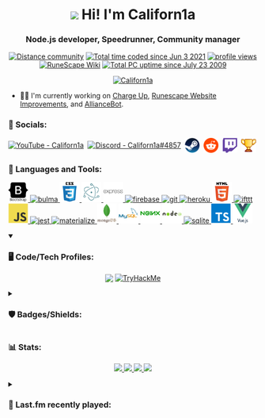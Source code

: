 <h1 align="center"><img src=https://i.imgur.com/DNxT5UI.png"> Hi! I'm Californ1a</h1>
<h3 align="center">Node.js developer, Speedrunner, Community manager</h3>

<p align="center"><a href="https://discord.gg/distance" target="_blank"><img src="https://img.shields.io/discord/83078957620002816?labelColor=303135&label=Discord&color=6577e6&logo=discord&logoColor=fff&style=for-the-badge" title="Distance community" /></a> <a href="https://wakatime.com/@8dac3e81-c603-4e79-aa1d-f9ab4017d7dc" target="_blank"><img src="https://wakatime.com/badge/user/8dac3e81-c603-4e79-aa1d-f9ab4017d7dc.svg?style=for-the-badge&color=2c2d32" title="Total time coded since Jun 3 2021" height=28 /></a> <a href="https://github.com/antonkomarev/github-profile-views-counter" target="_blank"><img src="https://komarev.com/ghpvc/?username=californ1a&style=for-the-badge" alt="profile views" height=28 /></a> <a href="https://rs.wiki/User:Californ1a" target="_blank"><img src="https://img.shields.io/badge/dynamic/json?labelColor=115883&label=RSW%20Edits&color=438ab5&query=%24.query.users%5B0%5D.editcount&url=https%3A%2F%2Frunescape.wiki%2Fapi.php%3Faction%3Dquery%26format%3Djson%26list%3Dusers%26usprop%3Deditcount%26ususers%3DCaliforn1a&style=for-the-badge&logo=data%3Aimage%2Fpng%3Bbase64%2CiVBORw0KGgoAAAANSUhEUgAAAG8AAABvCAMAAADVG25SAAAAq1BMVEUAAAD%2F%2F%2F%2F%2F%2F%2F%2F%2F%2F%2F%2F%2F%2F%2F%2F%2F%2F%2F%2F%2F%2F%2F%2F%2F%2F%2F%2F%2F%2F%2F%2F%2F%2F%2F%2F%2F%2F%2F%2F%2F%2F%2F%2F%2F%2F%2F%2F%2F%2F%2F%2F%2F%2F%2F%2F%2F%2F%2F%2F%2F%2F%2F%2F%2F%2F%2F%2F%2F%2F%2F%2F%2F%2F%2F%2F%2F%2F%2F%2F%2F%2F%2F%2F%2F%2F%2F%2F%2F%2F%2F%2F%2F%2F%2F%2F%2F%2F%2F%2F%2F%2F%2F%2F%2F%2F%2F%2F%2F%2F%2F%2F%2F%2F%2F%2F%2F%2F%2F%2F%2F%2F%2F%2F%2F%2F%2F%2F%2F%2F%2F%2F%2F%2F%2F%2F%2F%2F%2F%2F%2F%2F%2F%2F%2F%2F%2F%2F%2F%2F%2F%2F%2F%2F%2F%2F%2F%2F%2F%2F%2F%2F%2F%2F%2F%2F%2F%2F%2F%2F%2F%2F%2F%2F%2F%2F%2F%2F%2F%2F%2F%2F%2F%2F%2F%2F%2F%2F%2F%2F%2F%2F%2F%2F%2F%2F%2F%2F%2F%2F%2F%2F%2F%2F%2F%2F%2F%2F%2F%2F%2F%2F%2F%2F%2F%2F%2F%2F%2F%2F%2F%2F%2F%2FNr6iZAAAAOHRSTlMAv%2FlhPgXa4UDMNptKRZdu7Tr18U4LdVYlGA6viWhbUhwS0aqfXiDq1ccttZGEpboxKQjn3n9848BH%2FHYAAAYoSURBVHjavZmHeuo4EEZ%2FDHKA0Hvvvbckev8n2xVeM9aODVKKzy1JHH8%2BKoM0IyOaVnM4QmzUp1JKZ4e4mMo7DcTDxfF8GcSDqHi%2BCWLi6PmmiInFUum%2BRoiLnfJ9IDbela%2BH2DgoXwGx0VW%2BAxBrgG4RG2vlSyA2JrEsL8RN%2BVzExlL5loiNivJVEBvyjkBM1D3fGDHR9nwLxMTC820QExvPV%2F7DEdzvCrPDtHtMrDMr9%2Br5lu4qs04ct9PDrLDrnfF7jFz5klIaLxHl%2BWeh0Pto9Ae19MhOx3AGL2TzaUkGqa7fi%2Fl2iO4mzWgAuBTbCKPTuMpQuuzWvlS4HkupUXU9qvchBVCQpSY485KMIBOaPjhzeNRnMsDR78xoJeXyBDTV1dkFOu3uo32HYmrTOjV7b9wXEC5T2ubu4woar%2BNbC8hWpGKtj2nry4%2BpYh0%2B%2BQnzEQLEgHx9%2FR6cl35DgsKNP3MrvRkNsyy9Rr4aNE40uRnqyKLk964NnaZj4suRL6fHVUUSM%2Fgk%2BGj4FE18efkgDzbOrO%2FFR6jUweja%2BdLaaDqab4I7nUen1%2BC07HwpBPmUD6jzSekzRQhTK18ZGhnN967PXnj%2BX%2FuJr6z5XAAYywcFhDC28mXZ6ARwhN6ECcLI%2FMSXlUE6AIaSyIU%2BrfADHybPfG4dZpj7epKoAECKbT3W5CJ9encmlMr5FH7bl2IPL2nC2R%2F6clQKE8fxX%2FmuAoqm1Hk7wZIa8%2FG20PGF%2BJI6leQv%2Bj4oPRwH9gedWQc2DJ%2F4tnzrFxMmvJV%2FyVevSoVe3GcdydhdYEwz0kdjt2xr%2BSTHLf%2BC7%2BLHhpNiqw6jJ2BGMtL3SE2HPIw4mRZM2JR0Hx9NZ85TdEdyKjW8pnWV4b7xzNcNwTm5MoQiXjF6kwTt76PhwXlel9V3juR8GE8e%2BfbddaDPkwUiOCckp48X9JjvVJUB1mNEMrhKRg4vmLLxTGkjlRCIZFxgvq8OnnNJ6D6WePbwhNxSEmZ78IDnu%2FrMpPCEEZvFjb1vpE3hrf50fLpSZ2fvQ99miN6lxlIY%2B9K86DI5CdrySsrW19JidCXwjPrELMDIx%2Bu%2FvQzyCUZ0Hr79jq%2BuLXSVlsUUZvCUeagPQ5s2b1ghZe3DURMO8ZQMr4RtfWdHyzPreEZBEgljX469NSP2eEaRJ%2FnWvo62NjotU1%2FDzkckjUKGZTQpY1%2BNR4Hh1hZYREvi276T5nMFohBV4%2BUFSebTQsZoYtKBeV4Y%2B%2FiHrKOvMlmDFbsHOx9vOFFNvezeW%2F1HPjQ0oVNECJ0V3ZCFha8ZFenE8cyDJbDyJfEzH69OnGkaGvWpeYJt4kOxInVK089mvpyqjQFgMaGmGPROy1UGCOWckSGsygBEgxrzVYYJxdejL%2FZV%2BT%2BqnwLAcBXIyzowomGS%2FXeKrpZFN8YAmoGhnJ1hyKfhdOcK%2Fyknu5oARPLRgmu334Yxe%2BOdBJdWebPo4M5pkOwX%2B8lmblOHFYXgnhoD3WAiHQNr8nURA7dgphMDzv8zx0HyX8bw6Puhoi7Ogbb6eo%2FG5r%2FflHEnpy5m%2F%2Fsmh6e0JOHQhBb9HX4YOCncAulHhqK2xnc68bupRiReD1JNBlg8MusjvS%2BhjH0Q6jtX1Zp6hpmvwd7ZXEqqq537ox5JxlXt7%2FUw39hVt6dh6DvIAEXqS9P%2FZeZRAR3AfH4uMYep742ff6f8h7ccPw%2Fc%2B98w354WChPfQt9jqA1VAcweL95WXmLJfU2%2FbYa%2BudTo0Jaex8LxE92Ft%2Fpw36aiDMLc15AaLSrndveVVSnXKHoW5uuqxcIdw9x3WenzR%2B%2BN3kaOlE5OCfMJ9TO4T1FtwczHj6Or7WCvE%2FcGqE5m1D097vOoMZ%2F1%2FjeiImzk0LlR%2BHhWN1Y%2BMQk59kjQ%2BO4odHm8nFS83MY2PmwcXk4nqfZoV%2BhIhPm8GxPCxodPvvt17pL3QMK7CPehQDea%2BsQ9v6wsEGBKpdW4Sm%2FbuU%2BsaSE08NFRxJ5tG4VARPWjfBgtVdPyNj40WCElStIZAX4HnXGkD2nV2lLLxoe1bLK0rRCokbYI99GnddWx8bXY6UPZGVH0lAZRPjoD39r4INiVFIhsHfb8A2fN4m9CHP%2F0AAAAAElFTkSuQmCC" title="RuneScape Wiki" /></a> <a href="https://whatpulse.org/Californ1a" target="_blank"><img src="https://img.shields.io/badge/dynamic/json?label=Total%20Uptime&labelColor=343b47&color=222222&query=%24.UptimeLong&url=https%3A%2F%2Fapi.whatpulse.org%2Fuser.php%3Fuser%3DCaliforn1a%26format%3Djson%26formatted%3Dtrue&style=for-the-badge&logo=data%3Aimage%2Fpng%3Bbase64%2CiVBORw0KGgoAAAANSUhEUgAAAEwAAABMCAMAAADwSaEZAAAAq1BMVEUAAAD%2B%2Fv7%2F%2F%2F%2F%2B%2Fv7%2F%2F%2F%2F%2B%2Fv7%2F%2F%2F%2F%2F%2F%2F%2F%2B%2Fv7%2B%2Fv7%2F%2F%2F%2F%2F%2F%2F%2F%2B%2Fv7%2F%2F%2F%2F%2B%2Fv7%2B%2Fv7%2F%2F%2F%2F%2B%2Fv7%2B%2Fv7%2F%2F%2F%2F%2B%2Fv7%2B%2Fv7%2B%2Fv7%2F%2F%2F%2F%2B%2Fv7%2F%2F%2F%2F%2B%2Fv7%2F%2F%2F%2F%2B%2Fv7%2B%2Fv7%2F%2F%2F%2F%2F%2F%2F%2F%2B%2Fv7%2B%2Fv7%2B%2Fv7%2F%2F%2F%2F%2B%2Fv7%2B%2Fv7%2B%2Fv7%2B%2Fv7%2B%2Fv7%2F%2F%2F%2F%2F%2F%2F%2F%2B%2Fv7%2B%2Fv7%2B%2Fv7%2F%2F%2F%2F%2B%2Fv7%2F%2F%2F%2F%2F%2F%2F%2F%2F%2F%2F%2F%2B%2Fv7%2B%2Fv7%2F%2F%2F%2F%2F%2F%2F%2F%2F%2F%2F%2F%2F%2F%2F%2FdiZCQAAAAOHRSTlMA9fD4P%2BwwCL4kwBT8BdbHQ4KeC%2BfcTFAZoF0OqJB6VaNxRyeVi1hSN89%2F4LqFYbOIHRCZah8tq55lZjUAAAQESURBVFjDrdbbdqowEAbgIRCRAoKCh4qiolXxfO68%2F5NtESRSSUy3%2FW9IF%2FVjZpKlwDtZx9UsH6s%2BvJkFWllQ%2FYB3U7cwzV9gMCJ3rPo%2B5jl%2Fh3lH688w%2FRPxr7CAWW9j3idKYtNQvkd%2FSIVYm%2BJCti4yhRFa%2FHPWooiWsLagkVsDfQyh6ogsRDUU9cgsqNOBrWm8Hn28xapL9DiDRSIK5pXFWrzqkU5hYSXXcFBuEUwiqM0bPvRYuT2aswEzio%2BpC602wJywbw2OJdAOuUXbsKhUMqwq6JFlzauLtuAL5wzj1%2FUZqkwrtZQZrFHhVzbIrV4AoVXSacDqmkEdBRjrsQfzqEwLCvOyBFib1WVXmqQFITshz%2FuY1FXAeD164%2Bbt2SM2N%2FupLhRgA5LPXodTultMs9Z2cV6HWIBNc6uhG94G7xqbm9nLrQiMwOFjU8os1zG66XoIrDYlvrt%2BCyZfNh%2Bbsh5Bo8tO9%2F7H%2Ba6x%2BBH0cc3FumvKrLmPzTvWgOEGTkWNulcL61zMsdjs5018xLbI5naf4w5FWFXF%2B4evVgHrIR08dupHiSXG8h6X%2BBNDctWsQl0y2Kdt1vAJSzU1PysohTU8qJAyDMkUTkp6JuAohR3BnRu0FEO%2Fkuyp73qb4EsGm4BGZnsOhm2A0zKCRiyDJXX56HIx9zyw93YfHf0lFmMDtKsTcTHtQjcwQfzwXmLdkzf3UYgZlG4tKQwgWmKCnUmGbe4H7zvDxuljHK9%2Fx2KGFX7qtE3TIoQo2n6pXK9qrTNVSbKYQMMiSTQjvbPS1%2Bmd0K7ePuJfLr6SLOg2w4zLxUiiw%2B0yPoM%2Bvi1MMJNFZe7Z6Z0OHNI7B%2BjcFgbYRrroZFhFc7UkbnLJFuzqRnryP9HzHba4ApUMWymqwg9ObIBghYooKlnlGApy1GF%2BCD5QnBzrOypy09dhEO%2F1F5jVHGbYpk%2F4lg0tUjNfYcp2kWHzjY%2BcTAAiiq8xGrYyzKw0eZYOLR8lsKV7hiz6lmu1fZTBHBPy7Mrnlb53y2ATYIlUzux9lMOmwBLUSqx0XlLY0oSHrMt6bFOUxI7wmDl57nFGURKz3AKmf2MhO2ZJYKsACmkXtuCL9SiBWV0oRl%2F92EeK0phzgB9xCbN01qMEps7gKV95j2xeUlgDnmPGbF4E5bGaASWJSFbXgKI8pk6hNGFyJtj7rRy2A04mSY9TBX%2BB9XQeZnY99q4sha1MEGTDLAmsugdRJvgLbNsBYeydKotZxwBeZePLYWRkw%2BtctjKYo4FU7FPzFbYMPZDNOWyKsOVuDL%2FJfhSr5ZhVWxjw23itSUysImYptcbgAP%2BVgxZ%2BO76SYooffy9cE%2F4%2F52j0uXV6gT2Jt8OwNRafhn8Ct1nb05uoTgAAAABJRU5ErkJggg%3D%3D" title="Total PC uptime since July 23 2009" /></a> </p>

<p align="center"><a href="https://github.com/ryo-ma/github-profile-trophy" target="_blank"><img src="https://github-profile-trophy.vercel.app/?username=Californ1a&theme=gitdimmed&rank=-C&no-frame=true&column=7" alt="Californ1a" /></a></p>

- 👨‍💻 I'm currently working on [Charge Up](https://github.com/Californ1a/chargeup), [Runescape Website Improvements](https://chrome.google.com/webstore/detail/runescape-website-improve/ndfndghofhfepimjbnnfanjpbnkdhgpf), and [AllianceBot](https://github.com/Californ1a/AllianceBot).

<h3 align="left">💬 Socials:</h3>
<p align="left">
<a href="https://www.youtube.com/Californ1a" target="blank"><img align="center" src="https://raw.githubusercontent.com/rahuldkjain/github-profile-readme-generator/master/src/images/icons/Social/youtube.svg" alt="YouTube - Californ1a" height="30" width="30" /></a>&nbsp;
<a href="https://discord.com/users/83264808022970368" target="blank"><img align="center" src="https://raw.githubusercontent.com/rahuldkjain/github-profile-readme-generator/master/src/images/icons/Social/discord.svg" alt="Discord - Californ1a#4857" height="30" width="30" /></a>&nbsp;
<a href="https://steamcommunity.com/id/Californ1a/" target="_blank"><img align="center" src="./social-icons/Steam_icon_logo.svg" alt="Steam - Californ1a" height="30" width="30" /></a>&nbsp;
<a href="https://reddit.com/user/Californ1a/" target="_blank"><img align="center" src="./social-icons/reddit-logo.png" alt="Reddit - Californ1a" height="30" width="30" /></a>&nbsp;
<a href="https://www.twitch.tv/Californ1a" target="_blank"><img align="center" src="./social-icons/Twitch_icon_2012.svg" alt="Twitch - Californ1a" height="30" width="30" /></a>&nbsp;
<a href="https://www.speedrun.com/user/Californ1a" target="_blank"><img align="center" src="./social-icons/src.png" alt="Speedrun.com - Californ1a" height=30" width="30" /></a>
</p>

<h3 align="left">🔨 Languages and Tools:</h3>
<p align="left"> <a href="https://getbootstrap.com" target="_blank" rel="noreferrer"> <img src="https://raw.githubusercontent.com/devicons/devicon/master/icons/bootstrap/bootstrap-plain-wordmark.svg" alt="bootstrap" width="40" height="40"/> </a> <a href="https://bulma.io/" target="_blank" rel="noreferrer"> <img src="https://raw.githubusercontent.com/gilbarbara/logos/804dc257b59e144eaca5bc6ffd16949752c6f789/logos/bulma.svg" alt="bulma" width="40" height="40"/> </a> <a href="https://www.w3schools.com/css/" target="_blank" rel="noreferrer"> <img src="https://raw.githubusercontent.com/devicons/devicon/master/icons/css3/css3-original-wordmark.svg" alt="css3" width="40" height="40"/> </a> <a href="https://www.electronjs.org" target="_blank" rel="noreferrer"> <img src="https://raw.githubusercontent.com/devicons/devicon/master/icons/electron/electron-original.svg" alt="electron" width="40" height="40"/> </a> <a href="https://expressjs.com" target="_blank" rel="noreferrer"> <img src="https://raw.githubusercontent.com/devicons/devicon/master/icons/express/express-original-wordmark.svg" alt="express" width="40" height="40"/> </a> <a href="https://firebase.google.com/" target="_blank" rel="noreferrer"> <img src="https://www.vectorlogo.zone/logos/firebase/firebase-icon.svg" alt="firebase" width="40" height="40"/> </a> <a href="https://git-scm.com/" target="_blank" rel="noreferrer"> <img src="https://www.vectorlogo.zone/logos/git-scm/git-scm-icon.svg" alt="git" width="40" height="40"/> </a> <a href="https://heroku.com" target="_blank" rel="noreferrer"> <img src="https://www.vectorlogo.zone/logos/heroku/heroku-icon.svg" alt="heroku" width="40" height="40"/> </a> <a href="https://www.w3.org/html/" target="_blank" rel="noreferrer"> <img src="https://raw.githubusercontent.com/devicons/devicon/master/icons/html5/html5-original-wordmark.svg" alt="html5" width="40" height="40"/> </a> <a href="https://ifttt.com/" target="_blank" rel="noreferrer"> <img src="https://www.vectorlogo.zone/logos/ifttt/ifttt-ar21.svg" alt="ifttt" width="40" height="40"/> </a> <a href="https://developer.mozilla.org/en-US/docs/Web/JavaScript" target="_blank" rel="noreferrer"> <img src="https://raw.githubusercontent.com/devicons/devicon/master/icons/javascript/javascript-original.svg" alt="javascript" width="40" height="40"/> </a> <a href="https://jestjs.io" target="_blank" rel="noreferrer"> <img src="https://www.vectorlogo.zone/logos/jestjsio/jestjsio-icon.svg" alt="jest" width="40" height="40"/> </a> <a href="https://materializecss.com/" target="_blank" rel="noreferrer"> <img src="https://raw.githubusercontent.com/prplx/svg-logos/5585531d45d294869c4eaab4d7cf2e9c167710a9/svg/materialize.svg" alt="materialize" width="40" height="40"/> </a> <a href="https://www.mongodb.com/" target="_blank" rel="noreferrer"> <img src="https://raw.githubusercontent.com/devicons/devicon/master/icons/mongodb/mongodb-original-wordmark.svg" alt="mongodb" width="40" height="40"/> </a> <a href="https://www.mysql.com/" target="_blank" rel="noreferrer"> <img src="https://raw.githubusercontent.com/devicons/devicon/master/icons/mysql/mysql-original-wordmark.svg" alt="mysql" width="40" height="40"/> </a> <a href="https://www.nginx.com" target="_blank" rel="noreferrer"> <img src="https://raw.githubusercontent.com/devicons/devicon/master/icons/nginx/nginx-original.svg" alt="nginx" width="40" height="40"/> </a> <a href="https://nodejs.org" target="_blank" rel="noreferrer"> <img src="https://raw.githubusercontent.com/devicons/devicon/master/icons/nodejs/nodejs-original-wordmark.svg" alt="nodejs" width="40" height="40"/> </a> <a href="https://www.sqlite.org/" target="_blank" rel="noreferrer"> <img src="https://www.vectorlogo.zone/logos/sqlite/sqlite-icon.svg" alt="sqlite" width="40" height="40"/> </a> <a href="https://www.typescriptlang.org/" target="_blank" rel="noreferrer"> <img src="https://raw.githubusercontent.com/devicons/devicon/master/icons/typescript/typescript-original.svg" alt="typescript" width="40" height="40"/> </a> <a href="https://vuejs.org/" target="_blank" rel="noreferrer"> <img src="https://raw.githubusercontent.com/devicons/devicon/master/icons/vuejs/vuejs-original-wordmark.svg" alt="vuejs" width="40" height="40"/> </a> </p>

<details open>
	<summary><h3>🖥 Code/Tech Profiles:</h3></summary>
	<p align="center">
		<a href="https://www.codewars.com/users/Californ1a" target="_blank"><img align="center" src="https://www.codewars.com/users/Californ1a/badges/large" /></a>
		<a href="https://tryhackme.com/p/Californ1a" target="_blank"><img align="center" src="https://tryhackme-badges.s3.amazonaws.com/Californ1a.png" alt="TryHackMe"></a>
	</p>
</details>

<details align="left">
	<summary><h3>🛡 Badges/Shields:</h3></summary><p align="center"><br />
	<img src="https://img.shields.io/badge/Visual%20Studio%20Code-0078d7.svg?style=for-the-badge&logo=visual-studio-code&logoColor=white" />
	<img src="https://img.shields.io/badge/Firebase-039BE5?style=for-the-badge&logo=Firebase&logoColor=white" />
	<img src="https://img.shields.io/badge/MongoDB-%234ea94b.svg?style=for-the-badge&logo=mongodb&logoColor=white" />
	<img src="https://img.shields.io/badge/mysql-%2300f.svg?style=for-the-badge&logo=mysql&logoColor=white" />
	<img src="https://img.shields.io/badge/sqlite-%2307405e.svg?style=for-the-badge&logo=sqlite&logoColor=white" />
	<img src="https://img.shields.io/badge/Codewars-B1361E?style=for-the-badge&logo=codewars&logoColor=grey" />
	<img src="https://img.shields.io/badge/Freecodecamp-%23123.svg?&style=for-the-badge&logo=freecodecamp&logoColor=green" />
	<img src="https://img.shields.io/badge/bootstrap-%23563D7C.svg?style=for-the-badge&logo=bootstrap&logoColor=white" />
	<img src="https://img.shields.io/badge/Buefy-7957D5?style=for-the-badge&logo=buefy&logoColor=48289E" />
	<img src="https://img.shields.io/badge/bulma-00D0B1?style=for-the-badge&logo=bulma&logoColor=white" />
	<img src="https://img.shields.io/badge/Electron-191970?style=for-the-badge&logo=Electron&logoColor=white" />
	<img src="https://img.shields.io/badge/express.js-%23404d59.svg?style=for-the-badge&logo=express&logoColor=%2361DAFB" />
	<img src="https://img.shields.io/badge/Insomnia-5849be?style=for-the-badge&logo=Insomnia&logoColor=white" />
	<img src="https://img.shields.io/badge/NPM-%23000000.svg?style=for-the-badge&logo=npm&logoColor=white" />
	<img src="https://img.shields.io/badge/node.js-6DA55F?style=for-the-badge&logo=node.js&logoColor=white" />
	<img src="https://img.shields.io/badge/p5.js-ED225D?style=for-the-badge&logo=p5.js&logoColor=FFFFFF" />
	<img src="https://img.shields.io/badge/vuejs-%2335495e.svg?style=for-the-badge&logo=vuedotjs&logoColor=%234FC08D" />
	<img src="https://img.shields.io/badge/Battle.net-000?style=for-the-badge&logo=battle.net&logoColor=148EFF" />
	<img src="https://img.shields.io/badge/HumbleBundle-%23494F5C.svg?style=for-the-badge&logo=HumbleBundle&logoColor=white" />
	<img src="https://img.shields.io/badge/steam-%23000000.svg?style=for-the-badge&logo=steam&logoColor=white" />
	<img src="https://img.shields.io/badge/Gamecube-6A5FBB?style=for-the-badge&logo=nintendo-gamecube&logoColor=white" />
	<img src="https://img.shields.io/badge/firebase-ffca28?style=for-the-badge&logo=firebase&logoColor=black" />
	<img src="https://img.shields.io/badge/heroku-%23430098.svg?style=for-the-badge&logo=heroku&logoColor=white" />
	<img src="https://img.shields.io/badge/Notepad++-90E59A.svg?style=for-the-badge&logo=notepad%2b%2b&logoColor=black" />
	<img src="https://img.shields.io/badge/css3-%231572B6.svg?style=for-the-badge&logo=css3&logoColor=white" />
	<img src="https://img.shields.io/badge/html5-%23E34F26.svg?style=for-the-badge&logo=html5&logoColor=white" />
	<img src="https://img.shields.io/badge/javascript-%23323330.svg?style=for-the-badge&logo=javascript&logoColor=%23F7DF1E" />
	<img src="https://img.shields.io/badge/markdown-%23000000.svg?style=for-the-badge&logo=markdown&logoColor=white" />
	<img src="https://img.shields.io/badge/typescript-%23007ACC.svg?style=for-the-badge&logo=typescript&logoColor=white" />
	<img src="https://img.shields.io/badge/Windows%20Terminalt-%234D4D4D.svg?style=for-the-badge&logo=windows-terminal&logoColor=white" />
	<img src="https://img.shields.io/badge/YouTube_Music-FF0000?style=for-the-badge&logo=youtube-music&logoColor=white" />
	<img src="https://img.shields.io/badge/Kali-268BEE?style=for-the-badge&logo=kalilinux&logoColor=white" />
	<img src="https://img.shields.io/badge/Ubuntu-E95420?style=for-the-badge&logo=ubuntu&logoColor=white" />
	<img src="https://img.shields.io/badge/Windows-0078D6?style=for-the-badge&logo=windows&logoColor=white" />
	<img src="https://img.shields.io/badge/ESLint-4B3263?style=for-the-badge&logo=eslint&logoColor=white" />
	<img src="https://img.shields.io/badge/plex-%23E5A00D.svg?style=for-the-badge&logo=plex&logoColor=white" />
	<img src="https://img.shields.io/badge/Discord-%237289DA.svg?style=for-the-badge&logo=discord&logoColor=white" />
	<img src="https://img.shields.io/badge/Reddit-FF4500?style=for-the-badge&logo=reddit&logoColor=white" />
	<img src="https://img.shields.io/badge/YouTube-%23FF0000.svg?style=for-the-badge&logo=YouTube&logoColor=white" />
	<img src="https://img.shields.io/badge/Crunchyroll-F47521?style=for-the-badge&logo=crunchyroll&logoColor=white" />
	<img src="https://img.shields.io/badge/AniList-02A9FF?style=for-the-badge&logo=AniList&logoColor=white" />
	<img src="https://img.shields.io/badge/Myanimelist-2E51A2?style=for-the-badge&logo=myanimelist&logoColor=white" />
	<img src="https://img.shields.io/badge/Twitch-9347FF?style=for-the-badge&logo=twitch&logoColor=white" />
	<img src="https://img.shields.io/badge/WakaTime-000000?style=for-the-badge&logo=WakaTime&logoColor=white" />
	<img src="https://img.shields.io/badge/GitHub_Actions-2088FF?style=for-the-badge&logo=github-actions&logoColor=white" />
	<img src="https://img.shields.io/badge/circleci-343434?style=for-the-badge&logo=circleci&logoColor=white" />
	<img src="https://img.shields.io/badge/GitHub%20Pages-222222?style=for-the-badge&logo=GitHub%20Pages&logoColor=white" />
	<img src="https://img.shields.io/badge/Google%20Sheets-34A853?style=for-the-badge&logo=google-sheets&logoColor=white" />
	<img src="https://img.shields.io/badge/VMware-231f20?style=for-the-badge&logo=VMware&logoColor=white" />
	<img src="https://img.shields.io/badge/Intel%20Core_i5_4th-0071C5?style=for-the-badge&logo=intel&logoColor=white" />
	<img src="https://img.shields.io/badge/NVIDIA-GTX970-76B900?style=for-the-badge&logo=nvidia&logoColor=white" />
	<img src="https://img.shields.io/badge/-jest-%23C21325?style=for-the-badge&logo=jest&logoColor=white" />
	<img src="https://img.shields.io/badge/git-%23F05033.svg?style=for-the-badge&logo=git&logoColor=white" />
	<img src="https://img.shields.io/badge/github-%23121011.svg?style=for-the-badge&logo=github&logoColor=white" /></p>
</details>

<h3>📊 Stats:</h3>
<p align="center">
	<a href="https://github.com/anuraghazra/github-readme-stats" target="_blank">
		<img src="https://github-readme-stats.vercel.app/api?username=californ1a&show_icons=true&theme=vision-friendly-dark&locale=en&bg_color=333333&icon_color=00C8FF&hide_border=true&text_color=eeeeee&include_all_commits=true" width=449 />
	</a>
	<a href="https://github.com/anuraghazra/github-readme-stats" target="_blank">
		<img src="https://github-readme-stats.vercel.app/api/top-langs/?username=Californ1a&layout=compact&theme=vision-friendly-dark&hide_border=true&bg_color=333&langs_count=6" width=377 />
	</a>
	<a href="https://github.com/anuraghazra/github-readme-stats" target="_blank">
		<img src="https://github-readme-stats.vercel.app/api/wakatime?username=Californ1a&theme=vision-friendly-dark&bg_color=333&hide_border=true&text_color=eeeeee&langs_count=5" width=412 />
	</a>
	<a href="https://git.io/streak-stats" target="_blank">
		<img src="https://github-readme-streak-stats.herokuapp.com/?user=Californ1a&theme=vision-friendly-dark&date_format=j%20M%5B%20Y%5D&currStreakNum=00C8FF&currStreakLabel=00C8FF&background=333333&hide_border=true" width=411 />
	</a>
	<!--<a href="https://github.com/Ashutosh00710/github-readme-activity-graph" target="_blank"><img src="https://activity-graph.herokuapp.com/graph?username=Californ1a&area=true&bg_color=333&color=eee&line=feaf00&point=00C8FF&area_color=00C8FF99&hide_border=true" /></a>-->
</p>

<details>
	<summary><h3>🎵 Last.fm recently played:</h3></summary>
	<p align="center"><br />
		<a href="https://www.last.fm/user/Californ1a" target="_blank">
			<p><a href="https://lastfmstats.com/user/californ1a/charts" target="_blank">Charts</a></p>
			<a href="https://www.last.fm/user/Californ1a" target="_blank"><img src="https://lastfm-recently-played.vercel.app/api?user=Californ1a&loved=true&loved_style=4" /></a>
		</a>
	</p>
</details>

